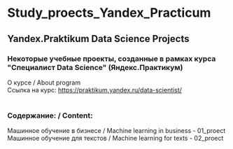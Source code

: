 # Study_proects_Yandex_Practicum
## Yandex.Praktikum Data Science Projects
### Некоторые учебные проекты, созданные в рамках курса "Специалист Data Science" (Яндекс.Практикум)

О курсе / About program<br>
Ссылка на курс: https://praktikum.yandex.ru/data-scientist/<br>
<br>
### Содержание: / Content:<br>
Машинное обучение в бизнесе / Machine learning in business - 01_proect<br>
Машинное обучение для текстов / Machine learning for texts - 02_proect
